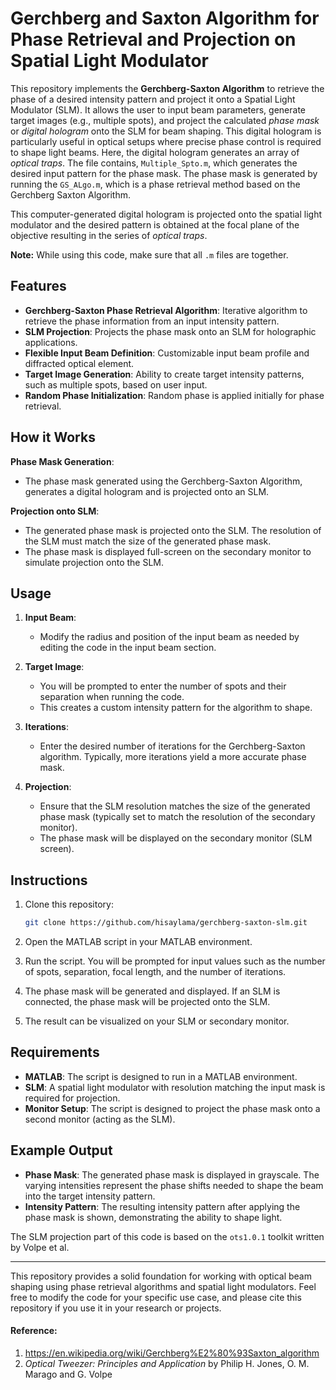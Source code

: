 # Gerchberg and Saxton Algorithm for Phase Retrieval and Projection on Spatial Light Modulator

This repository implements the **Gerchberg-Saxton Algorithm** to retrieve the phase of a desired intensity pattern and project it onto a Spatial Light Modulator (SLM). It allows the user to input beam parameters, generate target images (e.g., multiple spots), and project the calculated *phase mask* or *digital hologram* onto the SLM for beam shaping. This digital hologram is particularly useful in optical setups where precise phase control is required to shape light beams. Here, the digital hologram generates an array of *optical traps*. The file contains, `Multiple_Spto.m`, which generates the desired input pattern for the phase mask. The phase mask is generated by running the `GS_ALgo.m`, which is a phase retrieval method based on the Gerchberg Saxton Algorithm.

This computer-generated digital hologram is projected onto the spatial light modulator and the desired pattern is obtained at the focal plane of the objective resulting in the series of *optical traps*. 

**Note:** While using this code, make sure that all `.m` files are together.

## Features
- **Gerchberg-Saxton Phase Retrieval Algorithm**: Iterative algorithm to retrieve the phase information from an input intensity pattern.
- **SLM Projection**: Projects the phase mask onto an SLM for holographic applications.
- **Flexible Input Beam Definition**: Customizable input beam profile and diffracted optical element.
- **Target Image Generation**: Ability to create target intensity patterns, such as multiple spots, based on user input.
- **Random Phase Initialization**: Random phase is applied initially for phase retrieval.

## How it Works
   
   **Phase Mask Generation**: 
   - The phase mask generated using the Gerchberg-Saxton Algorithm, generates a digital hologram and is projected onto an SLM.
   
   **Projection onto SLM**: 
   - The generated phase mask is projected onto the SLM. The resolution of the SLM must match the size of the generated phase mask.
   - The phase mask is displayed full-screen on the secondary monitor to simulate projection onto the SLM.

## Usage

1. **Input Beam**: 
   - Modify the radius and position of the input beam as needed by editing the code in the input beam section.

2. **Target Image**:
   - You will be prompted to enter the number of spots and their separation when running the code.
   - This creates a custom intensity pattern for the algorithm to shape.

3. **Iterations**:
   - Enter the desired number of iterations for the Gerchberg-Saxton algorithm. Typically, more iterations yield a more accurate phase mask.

4. **Projection**:
   - Ensure that the SLM resolution matches the size of the generated phase mask (typically set to match the resolution of the secondary monitor).
   - The phase mask will be displayed on the secondary monitor (SLM screen).

## Instructions

1. Clone this repository:
   ```bash
   git clone https://github.com/hisaylama/gerchberg-saxton-slm.git
   ```

2. Open the MATLAB script in your MATLAB environment.

3. Run the script. You will be prompted for input values such as the number of spots, separation, focal length, and the number of iterations.

4. The phase mask will be generated and displayed. If an SLM is connected, the phase mask will be projected onto the SLM.

5. The result can be visualized on your SLM or secondary monitor.

## Requirements

- **MATLAB**: The script is designed to run in a MATLAB environment.
- **SLM**: A spatial light modulator with resolution matching the input mask is required for projection.
- **Monitor Setup**: The script is designed to project the phase mask onto a second monitor (acting as the SLM).

## Example Output

- **Phase Mask**: The generated phase mask is displayed in grayscale. The varying intensities represent the phase shifts needed to shape the beam into the target intensity pattern.
- **Intensity Pattern**: The resulting intensity pattern after applying the phase mask is shown, demonstrating the ability to shape light.

The SLM projection part of this code is based on the `ots1.0.1` toolkit written by Volpe et al.

---

This repository provides a solid foundation for working with optical beam shaping using phase retrieval algorithms and spatial light modulators. Feel free to modify the code for your specific use case, and please cite this repository if you use it in your research or projects.



#### Reference: 
1. https://en.wikipedia.org/wiki/Gerchberg%E2%80%93Saxton_algorithm
2. _Optical Tweezer: Principles and Application_ by Philip H. Jones, O. M. Marago and G. Volpe
   
